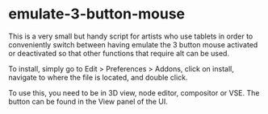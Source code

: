 # emulate-3-button-mouse
This is a very small but handy script for artists who use tablets in order to conveniently switch between having emulate the 3 button mouse activated or deactivated so that other functions that require alt can be used.

To install, simply go to Edit > Preferences > Addons, click on install, navigate to where the file is located, and double click.

To use this, you need to be in 3D view, node editor, compositor or VSE. The button can be found in the View panel of the UI.
